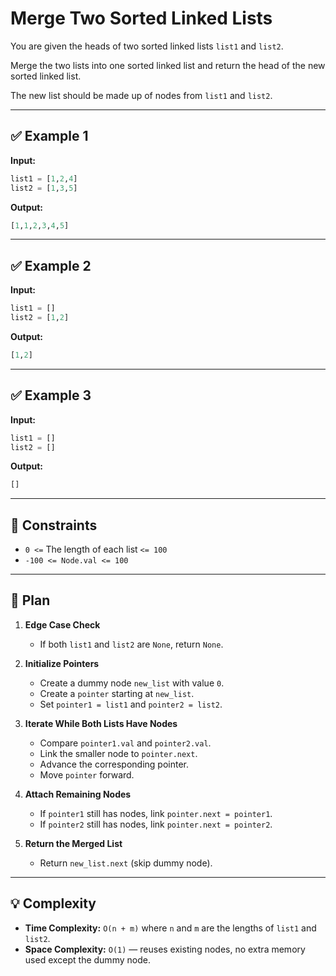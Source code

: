 # Merge Two Sorted Linked Lists

You are given the heads of two sorted linked lists `list1` and `list2`.

Merge the two lists into one sorted linked list and return the head of the new sorted linked list.

The new list should be made up of nodes from `list1` and `list2`.

---

## ✅ Example 1

**Input:**

```python
list1 = [1,2,4]  
list2 = [1,3,5]
````

**Output:**

```python
[1,1,2,3,4,5]
```

---

## ✅ Example 2

**Input:**

```python
list1 = []  
list2 = [1,2]
```

**Output:**

```python
[1,2]
```

---

## ✅ Example 3

**Input:**

```python
list1 = []  
list2 = []
```

**Output:**

```python
[]
```

---

## 📌 Constraints

* `0 <=` The length of each list `<= 100`
* `-100 <= Node.val <= 100`

---

## 🧩 Plan

1. **Edge Case Check**

   * If both `list1` and `list2` are `None`, return `None`.

2. **Initialize Pointers**

   * Create a dummy node `new_list` with value `0`.
   * Create a `pointer` starting at `new_list`.
   * Set `pointer1 = list1` and `pointer2 = list2`.

3. **Iterate While Both Lists Have Nodes**

   * Compare `pointer1.val` and `pointer2.val`.
   * Link the smaller node to `pointer.next`.
   * Advance the corresponding pointer.
   * Move `pointer` forward.

4. **Attach Remaining Nodes**

   * If `pointer1` still has nodes, link `pointer.next = pointer1`.
   * If `pointer2` still has nodes, link `pointer.next = pointer2`.

5. **Return the Merged List**

   * Return `new_list.next` (skip dummy node).

---

## 💡 Complexity

* **Time Complexity:** `O(n + m)` where `n` and `m` are the lengths of `list1` and `list2`.
* **Space Complexity:** `O(1)` — reuses existing nodes, no extra memory used except the dummy node.


